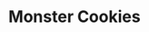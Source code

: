 ---
layout: recipe
title: Monster Cookies
image: monster-cookies.jpg
tags: Dessert, Cookies
category: Dessert, Cookies

yield: 24 Cookies
preptime: 60 Minutes
cooktime: 10-12 Minutes

ingredients:
- 1/2 Cup Butter
- 1/2 Cup Brown Sugar
- 1/4 Cup Sugar
- 1 1/4 Cup AP Flour
- 3/4 Cup Creamy Peanut Butter
- 1/2 Cup Quick Oats
- 3/4 Cup M and M's
- 1/2 Cup Semi-Sweet Chocolate Chips
- 1 Egg
- 1 Tsp Vanilla
- 1/2 Tsp Baking Soda
- 1/4 Tsp Salt

directions:
- Preheat oven to 350 degrees. 
- Line Baking Sheet with Parchment Paper
- In a large bowl, cream Butter and all Sugars together
- Mix in Peanut Butter, Egg and Vanilla in that order.
- In a separate bowl, mix Baking Soda, Salt and Flour. Slowly mix this into the Butter mixture.
- Fold in Oats, M and M's and Chocolate Chips.
- Chill the dough for 30 minutes.
- Roll balls of dough, about 2 Tbsp in size.
- Press a few extra M&Ms on top of each cookie.
- Bake 10-12 minutes.
- Once done, slightly press down the baked cookies with the back of a spoon.
- Cool cookies on baking sheet for 10 minutes, then transfer to a wire rack.

---